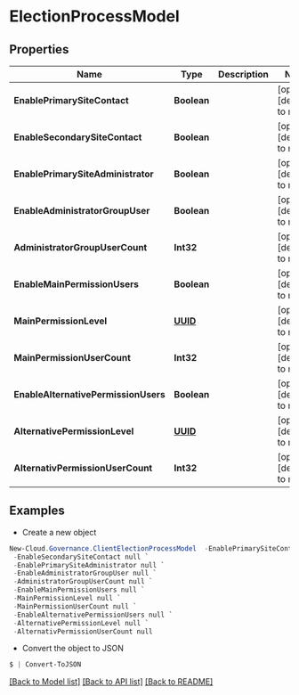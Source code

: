# ElectionProcessModel
## Properties

Name | Type | Description | Notes
------------ | ------------- | ------------- | -------------
**EnablePrimarySiteContact** | **Boolean** |  | [optional] [default to null]
**EnableSecondarySiteContact** | **Boolean** |  | [optional] [default to null]
**EnablePrimarySiteAdministrator** | **Boolean** |  | [optional] [default to null]
**EnableAdministratorGroupUser** | **Boolean** |  | [optional] [default to null]
**AdministratorGroupUserCount** | **Int32** |  | [optional] [default to null]
**EnableMainPermissionUsers** | **Boolean** |  | [optional] [default to null]
**MainPermissionLevel** | [**UUID**](UUID.md) |  | [optional] [default to null]
**MainPermissionUserCount** | **Int32** |  | [optional] [default to null]
**EnableAlternativePermissionUsers** | **Boolean** |  | [optional] [default to null]
**AlternativePermissionLevel** | [**UUID**](UUID.md) |  | [optional] [default to null]
**AlternativPermissionUserCount** | **Int32** |  | [optional] [default to null]

## Examples

- Create a new object
```powershell
New-Cloud.Governance.ClientElectionProcessModel  -EnablePrimarySiteContact null `
 -EnableSecondarySiteContact null `
 -EnablePrimarySiteAdministrator null `
 -EnableAdministratorGroupUser null `
 -AdministratorGroupUserCount null `
 -EnableMainPermissionUsers null `
 -MainPermissionLevel null `
 -MainPermissionUserCount null `
 -EnableAlternativePermissionUsers null `
 -AlternativePermissionLevel null `
 -AlternativPermissionUserCount null
```

- Convert the object to JSON
```powershell
$ | Convert-ToJSON
```


[[Back to Model list]](../README.md#documentation-for-models) [[Back to API list]](../README.md#documentation-for-api-endpoints) [[Back to README]](../README.md)

